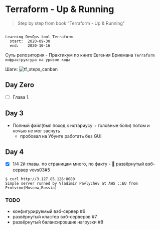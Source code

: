 # Terraform - Up & Running

> Step by step from book "Terraform - Up & Running"

```HCL

Learning DevOps tool Terraform
  start:  2020-09-30
  end:    2020-10-16
```

Суть репозитория - Практикум по книге Евгения Брикмана `Terraform  инфраструктура на уровне кода`

Шаги:
![tf_steps_canban](https://user-images.githubusercontent.com/21124057/94719743-38d09380-035c-11eb-847a-610bfce4041e.jpeg)

## Day Zero

- [ ] Глава 1.

## Day 3

- Полный фэйл(был поход к нотариусу + головные боли) потом и ночью не мог заснуть
  - пробовал на Убунте работать без GUI

## Day 4

- [x] 1/4 2й главы. по страницам много, по факту - :green_heart: развёрнутый вэб-сервер vovs03#5 

```terminal
$ curl http://3.127.85.126:8080
Simple server runned by Vladimir Pavlychev at AWS ::EU from Protvino(Moscow,Russia)
```

### TODO

- конфигурируемый вэб-сервер #6
- развёрнутый кластер вэб-серверов #7
- развёрнутый балансировщик нагрузки #8